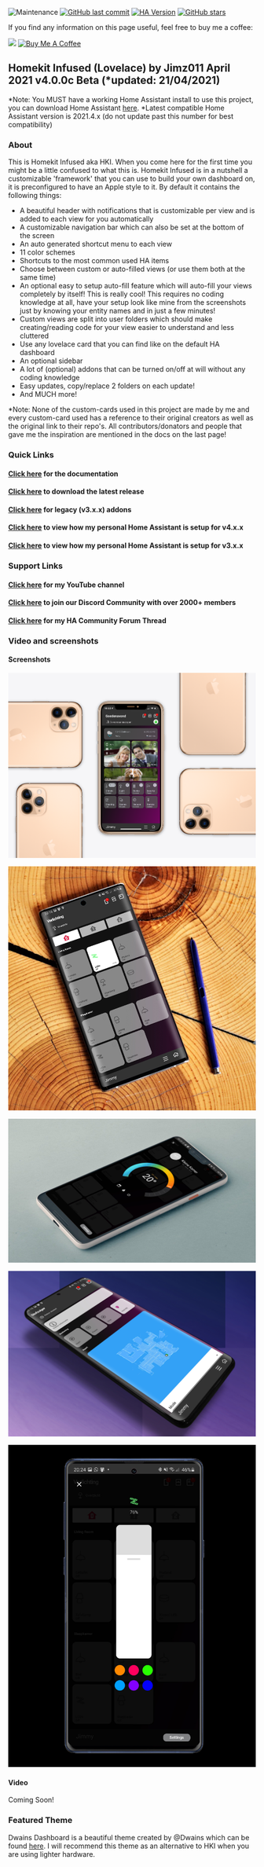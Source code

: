 ![Maintenance](https://img.shields.io/maintenance/yes/2021.svg?style=plasticr)
[![GitHub last commit](https://img.shields.io/github/last-commit/jimz011/homekit-infused.svg?style=plasticr)](https://github.com/jimz011/homekit-infused/commits/4.x.x)
[![HA Version](https://img.shields.io/badge/Latest%20Home%20Assistant-2021.5.0b5%20-darkblue)](https://github.com/home-assistant/home-assistant/releases/latest)
[![GitHub stars](https://img.shields.io/github/stars/jimz011/homekit-infused.svg?style=plasticr)](https://github.com/jimz011/homekit-infused/stargazers)

If you find any information on this page useful, feel free to buy me a coffee: 

<a href="https://paypal.me/JimmySchings" target="_blank"><img src="https://github.com/jimz011/homekit-infused/blob/4.x.x-docs/docs/paypal-donate-button.png" ></a>
<a href="https://www.buymeacoffee.com/w8Jnf6Hit" target="_blank"><img src="https://www.buymeacoffee.com/assets/img/custom_images/orange_img.png" alt="Buy Me A Coffee" style="height: auto !important;width: auto !important;" ></a>
## Homekit Infused (Lovelace) by Jimz011 April 2021 v4.0.0c Beta (*updated: 21/04/2021)
*Note: You MUST have a working Home Assistant install to use this project, you can download Home Assistant [here](https://home-assistant.io).
*Latest compatible Home Assistant version is 2021.4.x (do not update past this number for best compatibility)

### About
This is Homekit Infused aka HKI. When you come here for the first time you might be a little confused to what this is. 
Homekit Infused is in a nutshell a customizable 'framework' that you can use to build your own dashboard on, it is preconfigured to have an Apple style to it.
By default it contains the following things:
- A beautiful header with notifications that is customizable per view and is added to each view for you automatically
- A customizable navigation bar which can also be set at the bottom of the screen 
- An auto generated shortcut menu to each view
- 11 color schemes
- Shortcuts to the most common used HA items
- Choose between custom or auto-filled views (or use them both at the same time)
- An optional easy to setup auto-fill feature which will auto-fill your views completely by itself! This is really cool! This requires no coding knowledge at all, have your setup look like mine from the screenshots just by knowing your entity names and in just a few minutes!
- Custom views are split into user folders which should make creating/reading code for your view easier to understand and less cluttered
- Use any lovelace card that you can find like on the default HA dashboard
- An optional sidebar
- A lot of (optional) addons that can be turned on/off at will without any coding knowledge
- Easy updates, copy/replace 2 folders on each update!
- And MUCH more!

*Note: None of the custom-cards used in this project are made by me and every custom-card used has a reference to their original creators as well as the original link to their repo's. All contributors/donators and people that gave me the inspiration are mentioned in the docs on the last page!

### Quick Links
#### [Click here](https://jimz011.github.io/homekit-infused/) for the documentation
#### [Click here](https://github.com/jimz011/homekit-infused/releases) to download the latest release
#### [Click here](https://github.com/jimz011/homekit-infused/tree/4.x.x-docs/docs/addon_list.md) for legacy (v3.x.x) addons
#### [Click here](https://github.com/jimz011/homekit-infused/tree/4.x.x-personal/) to view how my personal Home Assistant is setup for v4.x.x
#### [Click here](https://github.com/jimz011/homekit-infused/tree/3.x.x-personal/) to view how my personal Home Assistant is setup for v3.x.x

### Support Links
#### [Click here](https://www.youtube.com/jimz011) for my YouTube channel
#### [Click here](https://discord.gg/7yt64uX) to join our Discord Community with over 2000+ members
#### [Click here](https://community.home-assistant.io/t/homekit-infused-hki-v0-13-3/117086/1) for my HA Community Forum Thread

### Video and screenshots
#### Screenshots

![Homekit Infused](docs/images/HiShoot_20200402_013646.png)

![Homekit Infused](docs/images/HiShoot_20200422_201852.png)

![Homekit Infused](docs/images/HiShoot_20200422_202500.png)

![Homekit Infused](docs/images/HiShoot_20200422_202526.png)

![Homekit Infused](docs/images/HiShoot_20200422_202622.png)

#### Video
Coming Soon!

### Featured Theme
Dwains Dashboard is a beautiful theme created by @Dwains which can be found [here](https://github.com/dwainscheeren/lovelace-dwains-theme). I will recommend this theme as an alternative to HKI when you are using lighter hardware.
